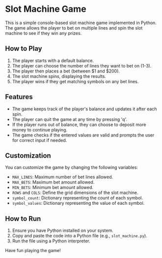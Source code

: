 # Slot Machine Game

This is a simple console-based slot machine game implemented in Python. The game allows the player to bet on multiple lines and spin the slot machine to see if they win any prizes.

## How to Play

1. The player starts with a default balance.
2. The player can choose the number of lines they want to bet on (1-3).
3. The player then places a bet (between $1 and $200).
4. The slot machine spins, displaying the results.
5. The player wins if they get matching symbols on any bet lines.

## Features

- The game keeps track of the player's balance and updates it after each spin.
- The player can quit the game at any time by pressing 'q'.
- If the player runs out of balance, they can choose to deposit more money to continue playing.
- The game checks if the entered values are valid and prompts the user for correct input if needed.

## Customization

You can customize the game by changing the following variables:
- `MAX_LINES`: Maximum number of bet lines allowed.
- `MAX_BETS`: Maximum bet amount allowed.
- `MIN_BETS`: Minimum bet amount allowed.
- `ROWS` and `COLS`: Define the grid dimensions of the slot machine.
- `symbol_count`: Dictionary representing the count of each symbol.
- `symbol_values`: Dictionary representing the value of each symbol.

## How to Run

1. Ensure you have Python installed on your system.
2. Copy and paste the code into a Python file (e.g., `slot_machine.py`).
3. Run the file using a Python interpreter.

Have fun playing the game!
